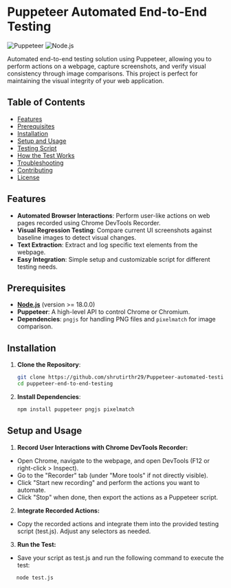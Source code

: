 # Puppeteer Automated End-to-End Testing

![Puppeteer](https://img.shields.io/badge/puppeteer-v19.6.3-brightgreen) ![Node.js](https://img.shields.io/badge/node-%3E%3D%2018.0.0-blue) 

Automated end-to-end testing solution using Puppeteer, allowing you to perform actions on a webpage, capture screenshots, and verify visual consistency through image comparisons. This project is perfect for maintaining the visual integrity of your web application.

## Table of Contents

- [Features](#features)
- [Prerequisites](#prerequisites)
- [Installation](#installation)
- [Setup and Usage](#setup-and-usage)
- [Testing Script](#testing-script)
- [How the Test Works](#how-the-test-works)
- [Troubleshooting](#troubleshooting)
- [Contributing](#contributing)
- [License](#license)

## Features

- **Automated Browser Interactions**: Perform user-like actions on web pages recorded using Chrome DevTools Recorder.
- **Visual Regression Testing**: Compare current UI screenshots against baseline images to detect visual changes.
- **Text Extraction**: Extract and log specific text elements from the webpage.
- **Easy Integration**: Simple setup and customizable script for different testing needs.

## Prerequisites

- **[Node.js](https://nodejs.org/)** (version >= 18.0.0)
- **Puppeteer**: A high-level API to control Chrome or Chromium.
- **Dependencies**: `pngjs` for handling PNG files and `pixelmatch` for image comparison.

## Installation

1. **Clone the Repository**:

   ```bash
   git clone https://github.com/shrutirthr29/Puppeteer-automated-testing.git
   cd puppeteer-end-to-end-testing

2. **Install Dependencies**:

   ```bash
   npm install puppeteer pngjs pixelmatch


## Setup and Usage
1. **Record User Interactions with Chrome DevTools Recorder:**

- Open Chrome, navigate to the webpage, and open DevTools (F12 or right-click > Inspect).
- Go to the "Recorder" tab (under "More tools" if not directly visible).
- Click "Start new recording" and perform the actions you want to automate.
- Click "Stop" when done, then export the actions as a Puppeteer script.
2. **Integrate Recorded Actions:**

- Copy the recorded actions and integrate them into the provided testing script (test.js). Adjust any selectors as needed.
3. **Run the Test:**
- Save your script as test.js and run the following command to execute the test:
```bash
   node test.js
